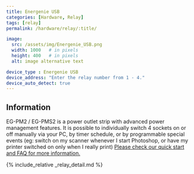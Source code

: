 ```yaml
---
title: Energenie USB
categories: [Hardware, Relay]
tags: [relay]
permalink: /hardware/relay/:title/

image:
  src: /assets/img/Energenie_USB.png
  width: 1000   # in pixels
  height: 400   # in pixels
  alt: image alternative text

device_type : Energenie USB
device_address: "Enter the relay number from 1 - 4."
device_auto_detect: true
---
```


## Information
EG-PM2 / EG-PMS2 is a power outlet strip with advanced power management features. It is possible to individually switch 4 sockets on or off manually via your PC, by timer schedule, or by programmable special events (eg: switch on my scanner whenever I start Photoshop, or have my printer switched on only when I really print)
[Please check our quick start and FAQ for more information.](https://energenie.com/item.aspx?id=7556)

{% include_relative _relay_detail.md %}